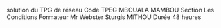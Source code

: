 solution du TPG de réseau 
Code TPEG MBOUALA MAMBOU
Section Les Conditions
Formateur Mr Webster Sturgis MITHOU
Durée 48 heures
